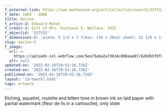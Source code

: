 ```yaml
---
f_external-link: https://www.metmuseum.org/art/collection/search/337532
f_date: 1865 - 1866
title: Marine
f_artist-3: Edouard Manet
f_credit-2: Gift of Mrs. Gustavus S. Wallace, 1932
f_objectid: '337532'
f_dimensions-2: 'plate: 5 1/2 x 7 7/8in. (14 x 20cm) sheet: 12 1/8 x 13 9/16in. (30.8 x 34.4cm)'
slug: marine-5
f_image:
  url: >-
    https://uploads-ssl.webflow.com/5ea73a6a2a73b34c800aae87/620d55f0fd4dcd6e3da96da1_DP815233.jpeg
  alt: null
updated-on: '2022-02-16T19:52:16.726Z'
created-on: '2022-02-16T19:52:16.726Z'
published-on: '2022-02-16T19:52:16.726Z'
layout: '[artwork].html'
tags: artwork
---
```


Etching, aquatint, roulette and bitten tone in brown ink on laid paper with partial watermark (fleur de lis in a cartouche), only state

